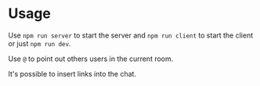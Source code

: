 # Usage

Use `npm run server` to start the server and `npm run client` to start the client or just `npm run dev`.

Use `@` to point out others users in the current room.

It's possible to insert links into the chat.
